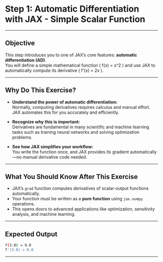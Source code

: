 # Step 1: Automatic Differentiation with JAX - Simple Scalar Function

---
## Objective

This step introduces you to one of JAX’s core features: **automatic differentiation (AD)**.  
You will define a simple mathematical function \( f(x) = x^2 \) and use JAX to automatically compute its derivative \( f'(x) = 2x \).

---
## Why Do This Exercise?

- **Understand the power of automatic differentiation:**  
  Normally, computing derivatives requires calculus and manual effort. JAX automates this for you accurately and efficiently.

- **Recognize why this is important:**  
  Derivatives are fundamental in many scientific and machine learning tasks such as training neural networks and solving optimization problems.

- **See how JAX simplifies your workflow:**  
  You write the function once, and JAX provides its gradient automatically—no manual derivative code needed.

---
## What You Should Know After This Exercise

- JAX’s `grad` function computes derivatives of scalar-output functions automatically.  
- Your function must be written as a **pure function** using `jax.numpy` operations.  
- This opens doors to advanced applications like optimization, sensitivity analysis, and machine learning.

---
## Expected Output

```bash
f(3.0) = 9.0
f'(3.0) = 6.0
```

---
